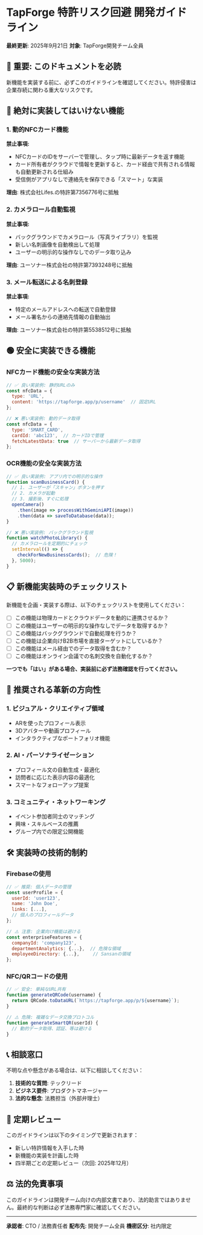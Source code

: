 # TapForge 特許リスク回避 開発ガイドライン

**最終更新**: 2025年9月21日
**対象**: TapForge開発チーム全員

## 🚨 重要: このドキュメントを必読

新機能を実装する前に、必ずこのガイドラインを確認してください。特許侵害は企業存続に関わる重大なリスクです。

## 🔴 絶対に実装してはいけない機能

### 1. 動的NFCカード機能
**禁止事項:**
- NFCカードのIDをサーバーで管理し、タップ時に最新データを返す機能
- カード所有者がクラウドで情報を更新すると、カード経由で共有される情報も自動更新される仕組み
- 受信側がアプリなしで連絡先を保存できる「スマート」な実装

**理由**: 株式会社Lifes.の特許第7356776号に抵触

### 2. カメラロール自動監視
**禁止事項:**
- バックグラウンドでカメラロール（写真ライブラリ）を監視
- 新しい名刺画像を自動検出して処理
- ユーザーの明示的な操作なしでのデータ取り込み

**理由**: ユーソナー株式会社の特許第7393248号に抵触

### 3. メール転送による名刺登録
**禁止事項:**
- 特定のメールアドレスへの転送で自動登録
- メール署名からの連絡先情報の自動抽出

**理由**: ユーソナー株式会社の特許第5538512号に抵触

## 🟢 安全に実装できる機能

### NFCカード機能の安全な実装方法

```javascript
// ✅ 良い実装例: 静的URLのみ
const nfcData = {
  type: 'URL',
  content: 'https://tapforge.app/p/username'  // 固定URL
};

// ❌ 悪い実装例: 動的データ取得
const nfcData = {
  type: 'SMART_CARD',
  cardId: 'abc123',  // カードIDで管理
  fetchLatestData: true  // サーバーから最新データ取得
};
```

### OCR機能の安全な実装方法

```javascript
// ✅ 良い実装例: アプリ内での明示的な操作
function scanBusinessCard() {
  // 1. ユーザーが「スキャン」ボタンを押す
  // 2. カメラが起動
  // 3. 撮影後、すぐに処理
  openCamera()
    .then(image => processWithGeminiAPI(image))
    .then(data => saveToDatabase(data));
}

// ❌ 悪い実装例: バックグラウンド監視
function watchPhotoLibrary() {
  // カメラロールを定期的にチェック
  setInterval(() => {
    checkForNewBusinessCards();  // 危険！
  }, 5000);
}
```

## 📋 新機能実装時のチェックリスト

新機能を企画・実装する際は、以下のチェックリストを使用してください：

- [ ] この機能は物理カードとクラウドデータを動的に連携させるか？
- [ ] この機能はユーザーの明示的な操作なしでデータを取得するか？
- [ ] この機能はバックグラウンドで自動処理を行うか？
- [ ] この機能は企業向けB2B市場を直接ターゲットにしているか？
- [ ] この機能はメール経由でのデータ取得を含むか？
- [ ] この機能はオンライン会議での名刺交換を自動化するか？

**一つでも「はい」がある場合、実装前に必ず法務確認を行ってください。**

## 🎯 推奨される革新の方向性

### 1. ビジュアル・クリエイティブ領域
- ARを使ったプロフィール表示
- 3Dアバターや動画プロフィール
- インタラクティブなポートフォリオ機能

### 2. AI・パーソナライゼーション
- プロフィール文の自動生成・最適化
- 訪問者に応じた表示内容の最適化
- スマートなフォローアップ提案

### 3. コミュニティ・ネットワーキング
- イベント参加者同士のマッチング
- 興味・スキルベースの推薦
- グループ内での限定公開機能

## 🛠️ 実装時の技術的制約

### Firebaseの使用
```javascript
// ✅ 推奨: 個人データの管理
const userProfile = {
  userId: 'user123',
  name: 'John Doe',
  links: [...],
  // 個人のプロフィールデータ
};

// ⚠️ 注意: 企業向け機能は避ける
const enterpriseFeatures = {
  companyId: 'company123',
  departmentAnalytics: {...},  // 危険な領域
  employeeDirectory: {...},     // Sansanの領域
};
```

### NFC/QRコードの使用
```javascript
// ✅ 安全: 単純なURL共有
function generateQRCode(username) {
  return QRCode.toDataURL(`https://tapforge.app/p/${username}`);
}

// ⚠️ 危険: 複雑なデータ交換プロトコル
function generateSmartQR(userId) {
  // 動的データ取得、認証、等は避ける
}
```

## 📞 相談窓口

不明な点や懸念がある場合は、以下に相談してください：

1. **技術的な質問**: テックリード
2. **ビジネス要件**: プロダクトマネージャー
3. **法的な懸念**: 法務担当（外部弁理士）

## 🔄 定期レビュー

このガイドラインは以下のタイミングで更新されます：
- 新しい特許情報を入手した時
- 新機能の実装を計画した時
- 四半期ごとの定期レビュー（次回: 2025年12月）

## ⚖️ 法的免責事項

このガイドラインは開発チーム向けの内部文書であり、法的助言ではありません。最終的な判断は必ず法務専門家に確認してください。

---

**承認者**: CTO / 法務責任者
**配布先**: 開発チーム全員
**機密区分**: 社内限定